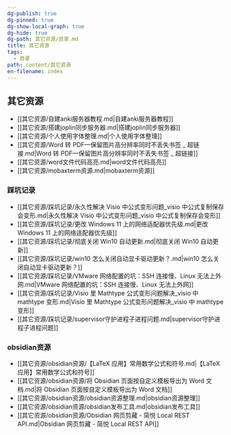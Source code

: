 ```yaml
---
dg-publish: true
dg-pinned: true
dg-show-local-graph: true
dg-hide: true
dg-path: 其它资源/目录.md
title: 其它资源
tags:
  - 目录
path: content/其它资源
en-filename: index
---
```

## 其它资源
- [[其它资源/自建anki服务器教程.md|自建anki服务器教程]]
- [[其它资源/搭建joplin同步服务器.md|搭建joplin同步服务器]]
- [[其它资源/个人使用字体整理.md|个人使用字体整理]]
- [[其它资源/Word 转 PDF—保留图片高分辨率同时不丢失书签 _ 超链接.md|Word 转 PDF—保留图片高分辨率同时不丢失书签 _ 超链接]]
- [[其它资源/word文件代码高亮.md|word文件代码高亮]]
- [[其它资源/mobaxterm资源.md|mobaxterm资源]]

### 踩坑记录
- [[其它资源/踩坑记录/永久性解决 Visio 中公式变形问题_visio 中公式复制保存会变形.md|永久性解决 Visio 中公式变形问题_visio 中公式复制保存会变形]]
- [[其它资源/踩坑记录/更改 Windows 11 上的网络适配器优先级.md|更改 Windows 11 上的网络适配器优先级]]
- [[其它资源/踩坑记录/彻底关闭 Win10 自动更新.md|彻底关闭 Win10 自动更新]]
- [[其它资源/踩坑记录/win10 怎么关闭自动显卡驱动更新？.md|win10 怎么关闭自动显卡驱动更新？]]
- [[其它资源/踩坑记录/VMware 网络配置的坑：SSH 连接慢、Linux 无法上外网.md|VMware 网络配置的坑：SSH 连接慢、Linux 无法上外网]]
- [[其它资源/踩坑记录/Visio 里 Mathtype 公式变形问题解决_visio 中 mathtype 变形.md|Visio 里 Mathtype 公式变形问题解决_visio 中 mathtype 变形]]
- [[其它资源/踩坑记录/supervisor守护进程子进程问题.md|supervisor守护进程子进程问题]]

### obsidian资源
- [[其它资源/obsidian资源/【LaTeX 应用】常用数学公式和符号.md|【LaTeX 应用】常用数学公式和符号]]
- [[其它资源/obsidian资源/将 Obsidian 页面按自定义模板导出为 Word 文档.md|将 Obsidian 页面按自定义模板导出为 Word 文档]]
- [[其它资源/obsidian资源/obsidian资源整理.md|obsidian资源整理]]
- [[其它资源/obsidian资源/obsidian发布工具.md|obsidian发布工具]]
- [[其它资源/obsidian资源/Obsidian 网页剪藏 - 简悦   Local REST API.md|Obsidian 网页剪藏 - 简悦   Local REST API]]

